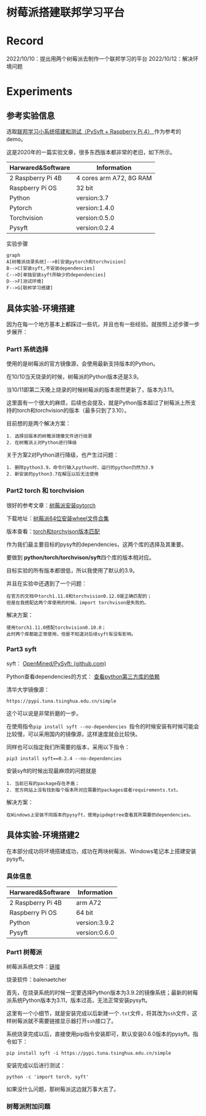 # 树莓派搭建联邦学习平台

# Record
2022/10/10：提出用两个树莓派去制作一个联邦学习的平台
2022/10/12：解决环境问题

# Experiments

## 参考实验信息
选取[联邦学习小系统搭建和测试（PySyft + Raspberry Pi 4） ](https://zhuanlan.zhihu.com/p/181733116)作为参考的demo。

这是2020年的一篇实验文章，很多东西版本都非常的老旧，如下所示。

|Harwared&Software|Information |
|--|--|
|2 Raspberry Pi 4B|4 cores arm A72, 8G RAM  |
|Raspberry Pi OS  | 32 bit |
| Python | version:3.7 |
| Pytorch | version:1.4.0 |
| Torchvision | version:0.5.0 |
|Pysyft | version:0.2.4|

实验步骤

```mermaid
graph
A[树莓派烧录系统]-->B[安装pytorch和torchvision]
B-->C[安装syft,不安装dependencies]
C-->D[单独安装syft所缺少的dependencies]
D-->F[测试环境]
F-->G[联邦学习搭建]
```


## 具体实验-环境搭建

因为在每一个地方基本上都踩过一些坑，并且也有一些经验。就按照上述步骤一步步展开：

###  Part1 系统选择
使用的是树莓派的官方镜像源，会使用最新支持版本的Python。

在10/10当天烧录的时候，树莓派的Python版本还是3.9。

当10/11即第二天晚上烧录的时候树莓派的版本居然更新了，版本为3.11。

这里面有一个很大的麻烦，后续也会提及，就是Python版本超过了树莓派上所支持的torch和torchvision的版本（最多只到了3.10）。

目前想的是两个解决方案：

	1. 选择旧版本的树莓派镜像文件进行烧录
	2. 在树莓派上对Python进行降级

关于方案2对Python进行降级，也产生过问题：

	1. 删除python3.9，命令行输入python时，运行的python仍然为3.9
	2. 新安装的python3.7在解压以后无法使用

### Part2 torch 和 torchvision

很好的参考文章：[树莓派安装pytorch](https://zhuanlan.zhihu.com/p/446627852)

下载地址：[树莓派64位安装wheel文件合集](https://torch.kmtea.eu/whl/stable.html)

版本查看：[torch和torchvison版本匹配](https://github.com/pytorch/vision#installation)

作为我们最主要目标的pysyft的dependencies，这两个库的选择及其重要。

要做到 **python/torch/torchvison/syft**四个库的版本相对应。

目标实验的所有版本都很低，所以我使用了默认的3.9。

并且在实验中还遇到了一个问题：

	在官方的文档中torch1.11.0和torchvision0.12.0是正确匹配的；
	但是在我搭配这两个库使用的时候，import torchvison是失败的。

解决方案：

	使用torch1.11.0搭配torchvision0.10.0；
	此时两个库都能正常使用，但是不知道对后续syft有没有影响。

### Part3 syft

syft： [OpenMined/PySyft: (github.com)](https://github.com/OpenMined/PySyft)

Python查看dependencies的方式： [查看python第三方库的依赖](https://blog.csdn.net/qq_38316655/article/details/127943606?ops_request_misc=%257B%2522request%255Fid%2522%253A%2522169703879816800211543388%2522%252C%2522scm%2522%253A%252220140713.130102334.pc%255Fall.%2522%257D&request_id=169703879816800211543388&biz_id=0&utm_medium=distribute.pc_search_result.none-task-blog-2~all~first_rank_ecpm_v1~rank_v31_ecpm-4-127943606-null-null.142^v96^pc_search_result_base5&utm_term=%E5%A6%82%E4%BD%95%E6%9F%A5%E7%9C%8Bpython%E5%BA%93%E7%9A%84%E4%BE%9D%E8%B5%96%E5%85%B3%E7%B3%BB&spm=1018.2226.3001.4187)

清华大学镜像源：

	https://pypi.tuna.tsinghua.edu.cn/simple

这个可以说是非常折磨的一步。

在使用指令`pip install syft --no-dependencies `指令的时候安装有时候可能会比较慢，可以采用国内的镜像源，这样速度就会比较快。

同样也可以指定我们所需要的版本，采用以下指令：

	pip3 install syft==0.2.4 --no-dependencies

安装syft的时候出现最麻烦的问题就是

	1. 当前已有的package存在矛盾；
	2. 官方网站上没有找到每个版本所对应需要的packages或者requirements.txt。

解决方案：

	在Windows上安装不同版本的pysyft，使用pipdeptree查看其所需要的dependencies。

## 具体实验-环境搭建2

在本部分成功将环境搭建成功，成功在两块树莓派、Windows笔记本上搭建安装pysyft。

### 具体信息

|Harwared&Software|Information |
|--|--|
|2 Raspberry Pi 4B|arm A72  |
|Raspberry Pi OS  | 64 bit |
| Python | version:3.9.2 |
|Pysyft | version:0.6.0|

### Part1 树莓派
树莓派系统文件：[链接](https://pan.baidu.com/s/1ie7FfhOXxviWDajhsm63sg?pwd=97tp)

烧录软件：balenaetcher

首先，在烧录系统的时候一定要选择Python版本为3.9.2的镜像系统；最新的树莓派系统Python版本为3.11，版本过高，无法正常安装pysyft。

这里有一个小细节，就是安装完成以后新建一个`.txt`文件，将其改为`ssh`文件，这样树莓派就不需要链接显示器打开`ssh`接口了。

系统烧录完成以后，直接使用pip指令安装即可，默认安装0.6.0版本的pysyft。指令如下：

	pip install syft -i https://pypi.tuna.tsinghua.edu.cn/simple

安装完成以后进行测试：

	python -c 'import torch, syft'

如果没什么问题，那树莓派这边就万事大吉了。

### 树莓派附加问题

<!--stackedit_data:
eyJoaXN0b3J5IjpbLTEwODM2NzM5OTUsMjA2Nzc5MjkzLC0xNz
UzODI4NTY3LC0xOTc4NDgzOTU3LDE3MjY2NzA3NDBdfQ==
-->